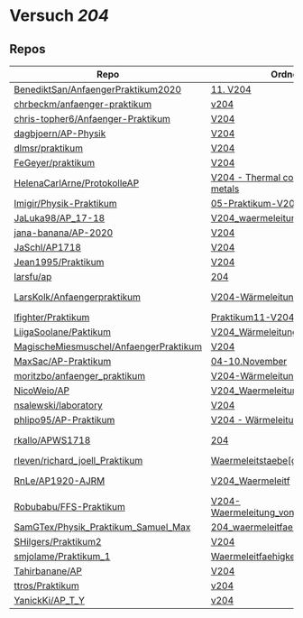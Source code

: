 # Versuch *204*

## Repos

|                                          Repo                                          |                                                                    Ordner                                                                     |                                                                                                                                                                             PDFs                                                                                                                                                                              |
|----------------------------------------------------------------------------------------|-----------------------------------------------------------------------------------------------------------------------------------------------|---------------------------------------------------------------------------------------------------------------------------------------------------------------------------------------------------------------------------------------------------------------------------------------------------------------------------------------------------------------|
|[BenediktSan/AnfaengerPraktikum2020](../repo/BenediktSan/AnfaengerPraktikum2020)        |[11. V204](https://github.com/BenediktSan/AnfaengerPraktikum2020/tree/main/Versuche%20Semester%20IV/11.%20V204)                                |[V204.pdf](https://docs.google.com/viewer?url=https://raw.githubusercontent.com/BenediktSan/AnfaengerPraktikum2020/main/Versuche%20Semester%20IV/11.%20V204/V204.pdf)                                                                                                                                                                                          |
|[chrbeckm/anfaenger-praktikum](../repo/chrbeckm/anfaenger-praktikum)                    |[v204](https://github.com/chrbeckm/anfaenger-praktikum/tree/master/v204)                                                                       |[main.pdf](https://docs.google.com/viewer?url=https://raw.githubusercontent.com/NicoWeio/awesome-ap-pdfs/main/chrbeckm%E2%88%95anfaenger-praktikum/204/main.pdf) \*                                                                                                                                                                                            |
|[chris-topher6/Anfaenger-Praktikum](../repo/chris-topher6/Anfaenger-Praktikum)          |[V204](https://github.com/chris-topher6/Anfaenger-Praktikum/tree/master/V204)                                                                  |[main.pdf](https://docs.google.com/viewer?url=https://raw.githubusercontent.com/NicoWeio/awesome-ap-pdfs/main/chris-topher6%E2%88%95Anfaenger-Praktikum/204/main.pdf) \*                                                                                                                                                                                       |
|[dagbjoern/AP-Physik](../repo/dagbjoern/AP-Physik)                                      |[V204](https://github.com/dagbjoern/AP-Physik/tree/master/V204)                                                                                |[main.pdf](https://docs.google.com/viewer?url=https://raw.githubusercontent.com/dagbjoern/AP-Physik/master/V204/main.pdf)                                                                                                                                                                                                                                      |
|[dlmsr/praktikum](../repo/dlmsr/praktikum)                                              |[V204](https://github.com/dlmsr/praktikum/tree/master/V204)                                                                                    |–                                                                                                                                                                                                                                                                                                                                                              |
|[FeGeyer/praktikum](../repo/FeGeyer/praktikum)                                          |[V204](https://github.com/FeGeyer/praktikum/tree/master/3_Semester/V204)                                                                       |[V204.pdf](https://docs.google.com/viewer?url=https://raw.githubusercontent.com/FeGeyer/praktikum/master/3_Semester/PDF%20Dateien/V204.pdf)                                                                                                                                                                                                                    |
|[HelenaCarlArne/ProtokolleAP](../repo/HelenaCarlArne/ProtokolleAP)                      |[V204 - Thermal conduction in metals](https://github.com/HelenaCarlArne/ProtokolleAP/tree/master/V204%20-%20Thermal%20conduction%20in%20metals)|[Abgabe.pdf](https://docs.google.com/viewer?url=https://raw.githubusercontent.com/NicoWeio/awesome-ap-pdfs/main/HelenaCarlArne%E2%88%95ProtokolleAP/204/Abgabe.pdf) \*                                                                                                                                                                                         |
|[Imigir/Physik-Praktikum](../repo/Imigir/Physik-Praktikum)                              |[05-Praktikum-V204](https://github.com/Imigir/Physik-Praktikum/tree/master/05-Praktikum-V204)                                                  |–                                                                                                                                                                                                                                                                                                                                                              |
|[JaLuka98/AP_17-18](../repo/JaLuka98/AP_17-18)                                          |[V204_waermeleitung_von_metallen](https://github.com/JaLuka98/AP_17-18/tree/master/V204_waermeleitung_von_metallen)                            |[main.pdf](https://docs.google.com/viewer?url=https://raw.githubusercontent.com/NicoWeio/awesome-ap-pdfs/main/JaLuka98%E2%88%95AP_17-18/204/main.pdf) \*                                                                                                                                                                                                       |
|[jana-banana/AP-2020](../repo/jana-banana/AP-2020)                                      |[V204](https://github.com/jana-banana/AP-2020/tree/main/we%20did%20that/V204)                                                                  |[main.pdf](https://docs.google.com/viewer?url=https://raw.githubusercontent.com/NicoWeio/awesome-ap-pdfs/main/jana-banana%E2%88%95AP-2020/204/main.pdf) \*                                                                                                                                                                                                     |
|[JaSchl/AP1718](../repo/JaSchl/AP1718)                                                  |[V204](https://github.com/JaSchl/AP1718/tree/master/V204)                                                                                      |–                                                                                                                                                                                                                                                                                                                                                              |
|[Jean1995/Praktikum](../repo/Jean1995/Praktikum)                                        |[V204](https://github.com/Jean1995/Praktikum/tree/master/V204)                                                                                 |[V204.pdf](https://docs.google.com/viewer?url=https://raw.githubusercontent.com/Jean1995/Praktikum/master/Protokolle_Fertig/V204.pdf)                                                                                                                                                                                                                          |
|[larsfu/ap](../repo/larsfu/ap)                                                          |[204](https://github.com/larsfu/ap/tree/master/204)                                                                                            |–                                                                                                                                                                                                                                                                                                                                                              |
|[LarsKolk/Anfaengerpraktikum](../repo/LarsKolk/Anfaengerpraktikum)                      |[V204-Wärmeleitung von Metallen](https://github.com/LarsKolk/Anfaengerpraktikum/tree/master/V204-W%C3%A4rmeleitung%20von%20Metallen)           |[V204_alt.pdf](https://docs.google.com/viewer?url=https://raw.githubusercontent.com/LarsKolk/Anfaengerpraktikum/master/V204-W%C3%A4rmeleitung%20von%20Metallen/V204_alt.pdf)<br/>[V204_alt2.pdf](https://docs.google.com/viewer?url=https://raw.githubusercontent.com/LarsKolk/Anfaengerpraktikum/master/V204-W%C3%A4rmeleitung%20von%20Metallen/V204_alt2.pdf)|
|[lfighter/Praktikum](../repo/lfighter/Praktikum)                                        |[Praktikum11-V204](https://github.com/lfighter/Praktikum/tree/master/Praktikum11-V204)                                                         |–                                                                                                                                                                                                                                                                                                                                                              |
|[LiigaSoolane/Paktikum](../repo/LiigaSoolane/Paktikum)                                  |[V204_Wärmeleitung](https://github.com/LiigaSoolane/Paktikum-mit-dem-Teufel/tree/main/V204_W%C3%A4rmeleitung)                                  |[main.pdf](https://docs.google.com/viewer?url=https://raw.githubusercontent.com/NicoWeio/awesome-ap-pdfs/main/LiigaSoolane%E2%88%95Paktikum/204/main.pdf) \*                                                                                                                                                                                                   |
|[MagischeMiesmuschel/AnfaengerPraktikum](../repo/MagischeMiesmuschel/AnfaengerPraktikum)|[V204](https://github.com/MagischeMiesmuschel/AnfaengerPraktikum/tree/master/V204)                                                             |[main.pdf](https://docs.google.com/viewer?url=https://raw.githubusercontent.com/NicoWeio/awesome-ap-pdfs/main/MagischeMiesmuschel%E2%88%95AnfaengerPraktikum/204/main.pdf) \*                                                                                                                                                                                  |
|[MaxSac/AP-Praktikum](../repo/MaxSac/AP-Praktikum)                                      |[04-10.November](https://github.com/MaxSac/AP-Praktikum/tree/master/04-10.November)                                                            |[main.pdf](https://docs.google.com/viewer?url=https://raw.githubusercontent.com/MaxSac/AP-Praktikum/master/04-10.November/build/main.pdf)                                                                                                                                                                                                                      |
|[moritzbo/anfaenger_praktikum](../repo/moritzbo/anfaenger_praktikum)                    |[V204-Wärmeleitung](https://github.com/moritzbo/anfaenger_praktikum/tree/main/V204-W%C3%A4rmeleitung)                                          |–                                                                                                                                                                                                                                                                                                                                                              |
|[NicoWeio/AP](../repo/NicoWeio/AP)                                                      |[V204_Waermeleitung](https://github.com/NicoWeio/AP/tree/gh-pages/V204_Waermeleitung)                                                          |[main.pdf](https://docs.google.com/viewer?url=https://raw.githubusercontent.com/NicoWeio/AP/gh-pages/V204_Waermeleitung/build/main.pdf)                                                                                                                                                                                                                        |
|[nsalewski/laboratory](../repo/nsalewski/laboratory)                                    |[V204](https://github.com/nsalewski/laboratory/tree/master/V204)                                                                               |–                                                                                                                                                                                                                                                                                                                                                              |
|[phlipo95/AP-Praktikum](../repo/phlipo95/AP-Praktikum)                                  |[V204 - Wärmeleitung von Metallen](https://github.com/phlipo95/AP-Praktikum/tree/master/V204%20-%20W%C3%A4rmeleitung%20von%20Metallen)         |–                                                                                                                                                                                                                                                                                                                                                              |
|[rkallo/APWS1718](../repo/rkallo/APWS1718)                                              |[204](https://github.com/rkallo/APWS1718/tree/master/204)                                                                                      |[V204.pdf](https://docs.google.com/viewer?url=https://raw.githubusercontent.com/rkallo/APWS1718/master/204/V204.pdf)<br/>[V204korrektur.pdf](https://docs.google.com/viewer?url=https://raw.githubusercontent.com/rkallo/APWS1718/master/204/V204korrektur.pdf)                                                                                                |
|[rleven/richard_joell_Praktikum](../repo/rleven/richard_joell_Praktikum)                |[Waermeleitstaebe[done]](https://github.com/rleven/richard_joell_Praktikum/tree/master/Waermeleitstaebe%5Bdone%5D)                             |[main.pdf](https://docs.google.com/viewer?url=https://raw.githubusercontent.com/NicoWeio/awesome-ap-pdfs/main/rleven%E2%88%95richard_joell_Praktikum/204/main.pdf) \*                                                                                                                                                                                          |
|[RnLe/AP1920-AJRM](../repo/RnLe/AP1920-AJRM)                                            |[V204_Waermeleitf](https://github.com/RnLe/AP1920-AJRM/tree/master/V204_Waermeleitf)                                                           |[V204 Wärmeleitfähigkeit.pdf](https://docs.google.com/viewer?url=https://raw.githubusercontent.com/RnLe/AP1920-AJRM/master/V204_Waermeleitf/V204%20W%C3%A4rmeleitf%C3%A4higkeit.pdf)                                                                                                                                                                           |
|[Robubabu/FFS-Praktikum](../repo/Robubabu/FFS-Praktikum)                                |[V204-Waermeleitung_von_Metallen](https://github.com/Robubabu/FFS-Praktikum/tree/master/V204-Waermeleitung_von_Metallen)                       |[V204.pdf](https://docs.google.com/viewer?url=https://raw.githubusercontent.com/Robubabu/FFS-Praktikum/master/Versuchs_pdfs/WS/V204.pdf)                                                                                                                                                                                                                       |
|[SamGTex/Physik_Praktikum_Samuel_Max](../repo/SamGTex/Physik_Praktikum_Samuel_Max)      |[204_waermeleitfaehigkeit](https://github.com/SamGTex/Physik_Praktikum_Samuel_Max/tree/master/204_waermeleitfaehigkeit)                        |[main.pdf](https://docs.google.com/viewer?url=https://raw.githubusercontent.com/NicoWeio/awesome-ap-pdfs/main/SamGTex%E2%88%95Physik_Praktikum_Samuel_Max/204/main.pdf) \*                                                                                                                                                                                     |
|[SHilgers/Praktikum2](../repo/SHilgers/Praktikum2)                                      |[V204](https://github.com/SHilgers/Praktikum2/tree/master/V204)                                                                                |–                                                                                                                                                                                                                                                                                                                                                              |
|[smjolame/Praktikum_1](../repo/smjolame/Praktikum_1)                                    |[Waermeleitfaehigkeit_204](https://github.com/smjolame/Praktikum_1/tree/master/Waermeleitfaehigkeit_204)                                       |–                                                                                                                                                                                                                                                                                                                                                              |
|[Tahirbanane/AP](../repo/Tahirbanane/AP)                                                |[V204](https://github.com/Tahirbanane/AP/tree/main/V204)                                                                                       |–                                                                                                                                                                                                                                                                                                                                                              |
|[ttros/Praktikum](../repo/ttros/Praktikum)                                              |[v204](https://github.com/ttros/Praktikum/tree/main/Protokolle/v204)                                                                           |–                                                                                                                                                                                                                                                                                                                                                              |
|[YanickKi/AP_T_Y](../repo/YanickKi/AP_T_Y)                                              |[v204](https://github.com/YanickKi/AP_T_Y/tree/main/v204)                                                                                      |–                                                                                                                                                                                                                                                                                                                                                              |
